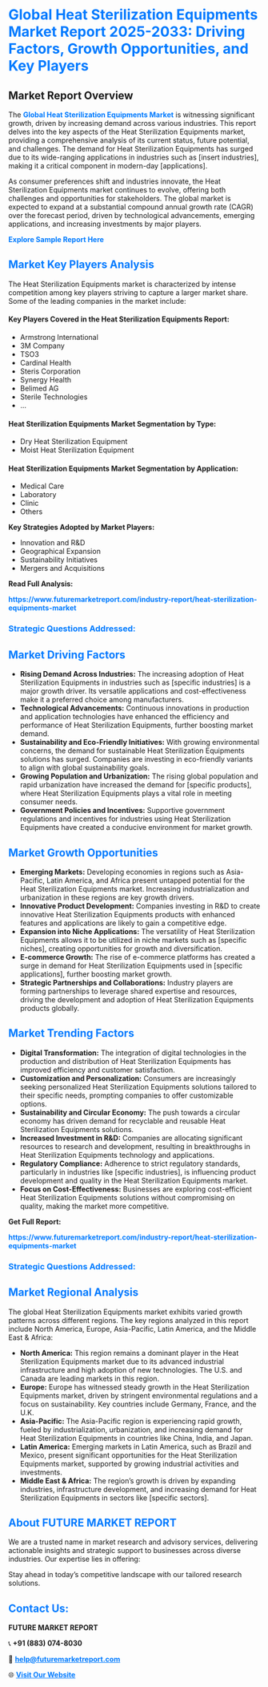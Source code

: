 <h1 style="color: #007BFF;">Global Heat Sterilization Equipments Market Report 2025-2033: Driving Factors, Growth Opportunities, and Key Players</h1>

<section id="overview">
<h2>Market Report Overview</h2>
<p>The <a href="https://www.futuremarketreport.com/industry-report/heat-sterilization-equipments-market" style="color: #007BFF; text-decoration: none;"><strong>Global Heat Sterilization Equipments Market</strong></a> is witnessing significant growth, driven by increasing demand across various industries. This report delves into the key aspects of the Heat Sterilization Equipments market, providing a comprehensive analysis of its current status, future potential, and challenges. The demand for Heat Sterilization Equipments has surged due to its wide-ranging applications in industries such as [insert industries], making it a critical component in modern-day [applications].</p>
<p>As consumer preferences shift and industries innovate, the Heat Sterilization Equipments market continues to evolve, offering both challenges and opportunities for stakeholders. The global market is expected to expand at a substantial compound annual growth rate (CAGR) over the forecast period, driven by technological advancements, emerging applications, and increasing investments by major players.</p>
</section>

<section id="overview">
<p><a href="https://www.futuremarketreport.com/request-sample/reportId=96509" style="color: #007BFF; text-decoration: none;"><strong>Explore Sample Report Here</strong></a></p>
</section>

<section id="key-players">
<h2 style="color: #007BFF;">Market Key Players Analysis</h2>
<p>The Heat Sterilization Equipments market is characterized by intense competition among key players striving to capture a larger market share. Some of the leading companies in the market include:</p>
<h4>Key Players Covered in the Heat Sterilization Equipments Report:</h4>
<ul><li>Armstrong International</li><li>3M Company</li><li>TSO3</li><li>Cardinal Health</li><li>Steris Corporation</li><li>Synergy Health</li><li>Belimed AG</li><li>Sterile Technologies</li><li>...</li></ul>
<h4>Heat Sterilization Equipments Market Segmentation by Type:</h4>
<ul><li>Dry Heat Sterilization Equipment</li><li>Moist Heat Sterilization Equipment</li></ul>

<h4>Heat Sterilization Equipments Market Segmentation by Application:</h4>
<ul><li>Medical Care</li><li>Laboratory</li><li>Clinic</li><li>Others</li></ul>
<p><strong>Key Strategies Adopted by Market Players:</strong></p>
<ul>
<li>Innovation and R&D</li>
<li>Geographical Expansion</li>
<li>Sustainability Initiatives</li>
<li>Mergers and Acquisitions</li>
</ul>
</section>

<section>
<p><strong>Read Full Analysis: </strong></p><a href="https://www.futuremarketreport.com/industry-report/heat-sterilization-equipments-market" style="color: #007BFF; text-decoration: none;"><strong>https://www.futuremarketreport.com/industry-report/heat-sterilization-equipments-market</strong></a>
<h3 style="color: #007BFF;">Strategic Questions Addressed:</h3>
</section>

<section id="driving-factors">
<h2 style="color: #007BFF;">Market Driving Factors</h2>
<ul>
<li><strong>Rising Demand Across Industries:</strong> The increasing adoption of Heat Sterilization Equipments in industries such as [specific industries] is a major growth driver. Its versatile applications and cost-effectiveness make it a preferred choice among manufacturers.</li>
<li><strong>Technological Advancements:</strong> Continuous innovations in production and application technologies have enhanced the efficiency and performance of Heat Sterilization Equipments, further boosting market demand.</li>
<li><strong>Sustainability and Eco-Friendly Initiatives:</strong> With growing environmental concerns, the demand for sustainable Heat Sterilization Equipments solutions has surged. Companies are investing in eco-friendly variants to align with global sustainability goals.</li>
<li><strong>Growing Population and Urbanization:</strong> The rising global population and rapid urbanization have increased the demand for [specific products], where Heat Sterilization Equipments plays a vital role in meeting consumer needs.</li>
<li><strong>Government Policies and Incentives:</strong> Supportive government regulations and incentives for industries using Heat Sterilization Equipments have created a conducive environment for market growth.</li>
</ul>
</section>

<section id="growth-opportunities">
<h2 style="color: #007BFF;">Market Growth Opportunities</h2>
<ul>
<li><strong>Emerging Markets:</strong> Developing economies in regions such as Asia-Pacific, Latin America, and Africa present untapped potential for the Heat Sterilization Equipments market. Increasing industrialization and urbanization in these regions are key growth drivers.</li>
<li><strong>Innovative Product Development:</strong> Companies investing in R&D to create innovative Heat Sterilization Equipments products with enhanced features and applications are likely to gain a competitive edge.</li>
<li><strong>Expansion into Niche Applications:</strong> The versatility of Heat Sterilization Equipments allows it to be utilized in niche markets such as [specific niches], creating opportunities for growth and diversification.</li>
<li><strong>E-commerce Growth:</strong> The rise of e-commerce platforms has created a surge in demand for Heat Sterilization Equipments used in [specific applications], further boosting market growth.</li>
<li><strong>Strategic Partnerships and Collaborations:</strong> Industry players are forming partnerships to leverage shared expertise and resources, driving the development and adoption of Heat Sterilization Equipments products globally.</li>
</ul>
</section>

<section id="trending-factors">
<h2 style="color: #007BFF;">Market Trending Factors</h2>
<ul>
<li><strong>Digital Transformation:</strong> The integration of digital technologies in the production and distribution of Heat Sterilization Equipments has improved efficiency and customer satisfaction.</li>
<li><strong>Customization and Personalization:</strong> Consumers are increasingly seeking personalized Heat Sterilization Equipments solutions tailored to their specific needs, prompting companies to offer customizable options.</li>
<li><strong>Sustainability and Circular Economy:</strong> The push towards a circular economy has driven demand for recyclable and reusable Heat Sterilization Equipments solutions.</li>
<li><strong>Increased Investment in R&D:</strong> Companies are allocating significant resources to research and development, resulting in breakthroughs in Heat Sterilization Equipments technology and applications.</li>
<li><strong>Regulatory Compliance:</strong> Adherence to strict regulatory standards, particularly in industries like [specific industries], is influencing product development and quality in the Heat Sterilization Equipments market.</li>
<li><strong>Focus on Cost-Effectiveness:</strong> Businesses are exploring cost-efficient Heat Sterilization Equipments solutions without compromising on quality, making the market more competitive.</li>
</ul>
</section>

<section>
<p><strong>Get Full Report: </strong></p><a href="https://www.futuremarketreport.com/industry-report/heat-sterilization-equipments-market" style="color: #007BFF; text-decoration: none;"><strong>https://www.futuremarketreport.com/industry-report/heat-sterilization-equipments-market</strong></a>
<h3 style="color: #007BFF;">Strategic Questions Addressed:</h3>
</section>


<section id="regional-analysis">
<h2 style="color: #007BFF;">Market Regional Analysis</h2>
<p>The global Heat Sterilization Equipments market exhibits varied growth patterns across different regions. The key regions analyzed in this report include North America, Europe, Asia-Pacific, Latin America, and the Middle East & Africa:</p>
<ul>
<li><strong>North America:</strong> This region remains a dominant player in the Heat Sterilization Equipments market due to its advanced industrial infrastructure and high adoption of new technologies. The U.S. and Canada are leading markets in this region.</li>
<li><strong>Europe:</strong> Europe has witnessed steady growth in the Heat Sterilization Equipments market, driven by stringent environmental regulations and a focus on sustainability. Key countries include Germany, France, and the U.K.</li>
<li><strong>Asia-Pacific:</strong> The Asia-Pacific region is experiencing rapid growth, fueled by industrialization, urbanization, and increasing demand for Heat Sterilization Equipments in countries like China, India, and Japan.</li>
<li><strong>Latin America:</strong> Emerging markets in Latin America, such as Brazil and Mexico, present significant opportunities for the Heat Sterilization Equipments market, supported by growing industrial activities and investments.</li>
<li><strong>Middle East & Africa:</strong> The region’s growth is driven by expanding industries, infrastructure development, and increasing demand for Heat Sterilization Equipments in sectors like [specific sectors].</li>
</ul>
</section>

<footer>
<h2 style="color: #007BFF;">About FUTURE MARKET REPORT</h2>
<p>We are a trusted name in market research and advisory services, delivering actionable insights and strategic support to businesses across diverse industries. Our expertise lies in offering:</p>

<p>Stay ahead in today’s competitive landscape with our tailored research solutions.</p>

<h2 style="color: #007BFF;">Contact Us:</h2>
<p><strong>FUTURE MARKET REPORT</strong></p>
<p>📞 <strong>+91 (883) 074-8030</strong></p>
<p>📧 <strong><a href="mailto:help@futuremarketreport.com" style="color: #007BFF;">help@futuremarketreport.com</a></strong></p>
<p>🌐 <strong><a href="https://www.futuremarketreport.com/" style="color: #007BFF;">Visit Our Website</a></strong></p>
</footer>